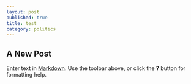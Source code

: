 ```yaml
---
layout: post
published: true
title: test
category: politics
---
```


## A New Post

Enter text in [Markdown](http://daringfireball.net/projects/markdown/). Use the toolbar above, or click the **?** button for formatting help.